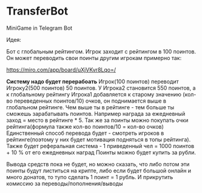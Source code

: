 # TransferBot
MiniGame in Telegram Bot 



Идея:

Бот с глобальным рейтингом.
Игрок заходит с рейтингом в 100 поинтов. Он может переводить свои поинты другим игрокам примерно так:

https://miro.com/app/board/uXjVKvr8Lqo=/

**Систему надо будет перерабоать**
Игрок(100 поинтов) переводит Игроку2(500 поинтов) 50 поинтов. У Игрока2 становится 550 поинтов, а к глобальному рейтингу Игрока1 добавляется к старому значению (кол-во переведенных поинтов/10) очков, он поднимается выше в глобальном рейтинге.
Чем выше ты в рейтинге - тем больше ты сможешь зарабатывать поинтов. Например награда за ежедневный заход = место в рейтинге * 5. Так же за поинты можно покупать очки рейтинга(формула также кол-во поинтов/10 = кол-во очков)
Единственный способ перевода будет - смотреть игроков в рейтинге(поэтому у них будет мотивация подняться в топы рейтинга). Также будет реферальная система - 1 приведенный чел = 1000 поинтов + 10 % от его ежедневных наград
Поинты можно будет купить за рубли.

Вывода средств пока не будет, но можно сказать, что либо потом эти поинты будут листиться на крипте, либо если будет большой онлайн и много донатов, то тупо сделать 1 поинт = 1 рубль. И прикрутить комиссию за переводы/пополнения/выводы
